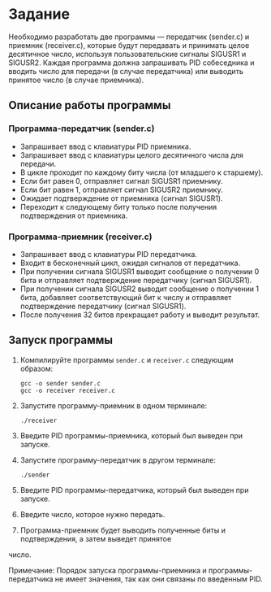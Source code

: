 # Задание

Необходимо разработать две программы — передатчик (sender.c) и приемник (receiver.c), которые будут передавать и принимать целое десятичное число, используя пользовательские сигналы SIGUSR1 и SIGUSR2. Каждая программа должна запрашивать PID собеседника и вводить число для передачи (в случае передатчика) или выводить принятое число (в случае приемника).

## Описание работы программы

### Программа-передатчик (sender.c)

- Запрашивает ввод с клавиатуры PID приемника.
- Запрашивает ввод с клавиатуры целого десятичного числа для передачи.
- В цикле проходит по каждому биту числа (от младшего к старшему).
- Если бит равен 0, отправляет сигнал SIGUSR1 приемнику.
- Если бит равен 1, отправляет сигнал SIGUSR2 приемнику.
- Ожидает подтверждение от приемника (сигнал SIGUSR1).
- Переходит к следующему биту только после получения подтверждения от приемника.

### Программа-приемник (receiver.c)

- Запрашивает ввод с клавиатуры PID передатчика.
- Входит в бесконечный цикл, ожидая сигналов от передатчика.
- При получении сигнала SIGUSR1 выводит сообщение о получении 0 бита и отправляет подтверждение передатчику (сигнал SIGUSR1).
- При получении сигнала SIGUSR2 выводит сообщение о получении 1 бита, добавляет соответствующий бит к числу и отправляет подтверждение передатчику (сигнал SIGUSR1).
- После получения 32 битов прекращает работу и выводит результат.

## Запуск программы

1. Компилируйте программы `sender.c` и `receiver.c` следующим образом:

   ```
   gcc -o sender sender.c
   gcc -o receiver receiver.c
   ```

2. Запустите программу-приемник в одном терминале:

   ```
   ./receiver
   ```

3. Введите PID программы-приемника, который был выведен при запуске.

4. Запустите программу-передатчик в другом терминале:

   ```
   ./sender
   ```

5. Введите PID программы-передатчика, который был выведен при запуске.

6. Введите число, которое нужно передать.

7. Программа-приемник будет выводить полученные биты и подтверждения, а затем выведет принятое

число.

Примечание: Порядок запуска программы-приемника и программы-передатчика не имеет значения, так как они связаны по введенным PID.